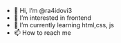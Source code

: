 - 👋 Hi, I’m @ra4idovi3
- 👀 I’m interested in frontend
- 🌱 I’m currently learning html,css, js
- 📫 How to reach me 

<!---
ra4idovi3/ra4idovi3 is a ✨ special ✨ repository because its `README.md` (this file) appears on your GitHub profile.
You can click the Preview link to take a look at your changes.
--->
